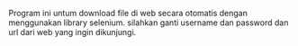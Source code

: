 Program ini untum download file di web secara otomatis dengan menggunakan library selenium. silahkan ganti username dan password dan url dari web yang ingin dikunjungi.
